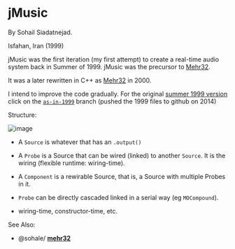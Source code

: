 # jMusic
By Sohail Siadatnejad.

Isfahan, Iran (1999)

jMusic was the first iteration (my first attempt) to create a real-time audio system back in Summer of 1999. jMusic was the precursor to [Mehr32](https://github.com/sohale/mehr32).

It was a later rewritten in C++ as [Mehr32](https://github.com/sohale/mehr32) in 2000.

I intend to improve the code gradually. For the original [summer 1999 version](https://github.com/sohale/jMusic/tree/as-in-1999) click on the [`as-in-1999`](https://github.com/sohale/jMusic/tree/as-in-1999) branch (pushed the 1999 files to github on 2014)


Structure:
<!-- https://docs.google.com/presentation/d/1g1bCBDmHZhPk7cXdbi13iPy7Bf795LBN8tILLNhgtpI/edit?usp=sharing -->
<!-- https://docs.google.com/presentation/d/1g1bCBDmHZhPk7cXdbi13iPy7Bf795LBN8tILLNhgtpI/edit?usp=sharing -->
<!-- https://drive.google.com/file/d/1FVnb_EE_Ed-fHh6bQRfH3-_lgcz18evU/view?usp=sharing -->


![image]( https://drive.google.com/uc?export=view&id=1FVnb_EE_Ed-fHh6bQRfH3-_lgcz18evU   "jMusic classes" )

* A `Source` is whatever that has an `.output()`
* A `Probe` is a Source that can be wired (linked) to another `Source`. It is the wiring (flexible runtime: wiring-time).
* A `Component` is a rewirable Source, that is, a Source with multiple Probes in it.
* `Probe` can be directly cascaded linked in a serial way (eg `MOCompound`).

* wiring-time, constructor-time, etc.

See Also:
* @sohale/ **[mehr32](https://github.com/sohale/mehr32)**
